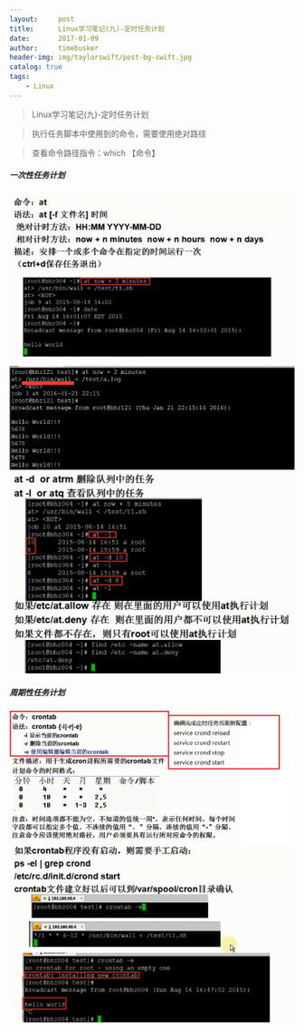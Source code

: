 ```yaml
---
layout:     post
title:      Linux学习笔记(九)-定时任务计划
date:       2017-01-09
author:     timebusker
header-img: img/taylorswift/post-bg-swift.jpg
catalog: true
tags:
    - Linux
---
```


> Linux学习笔记(九)-定时任务计划

> 执行任务脚本中使用到的命令，需要使用绝对路径

> 查看命令路径指令：which 【命令】

##### 一次性任务计划
![image](/img/liunx/8/1.png)  
![image](/img/liunx/8/2.png)  
![image](/img/liunx/8/3.png)  

##### 周期性任务计划
![image](/img/liunx/8/4.png)  
![image](/img/liunx/8/5.png) 